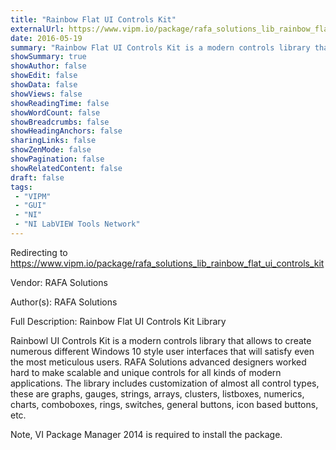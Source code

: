 ```yaml
---
title: "Rainbow Flat UI Controls Kit"
externalUrl: https://www.vipm.io/package/rafa_solutions_lib_rainbow_flat_ui_controls_kit
date: 2016-05-19
summary: "Rainbow Flat UI Controls Kit is a modern controls library that allows to create Windows 10 style user interfaces."
showSummary: true
showAuthor: false
showEdit: false
showData: false
showViews: false
showReadingTime: false
showWordCount: false
showBreadcrumbs: false
showHeadingAnchors: false
sharingLinks: false
showZenMode: false
showPagination: false
showRelatedContent: false
draft: false
tags:
 - "VIPM"
 - "GUI"
 - "NI"
 - "NI LabVIEW Tools Network"
---
```


Redirecting to https://www.vipm.io/package/rafa_solutions_lib_rainbow_flat_ui_controls_kit

Vendor: RAFA Solutions

Author(s): RAFA Solutions
 
Full Description:
Rainbow Flat UI Controls Kit Library

Rainbowl UI Controls Kit is a modern controls library that allows to create numerous different Windows 10 style user interfaces that will satisfy even the most meticulous users.
RAFA Solutions advanced designers worked hard to make scalable and unique controls for all kinds of modern applications.
The library includes customization of almost all control types, these are  graphs, gauges, strings, arrays, clusters, listboxes, numerics, charts, comboboxes, rings, switches, general buttons, icon based buttons, etc. 

Note, VI Package Manager 2014 is required to install the package.